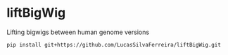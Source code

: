 # liftBigWig
Lifting  bigwigs between human genome versions
```
pip install git+https://github.com/LucasSilvaFerreira/liftBigWig.git
```
